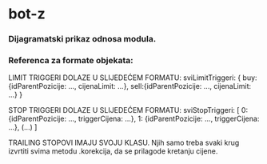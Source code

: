 # bot-z

### Dijagramatski prikaz odnosa modula.





### Referenca za formate objekata:

LIMIT TRIGGERI DOLAZE U SLIJEDEĆEM FORMATU:
sviLimitTriggeri: {
  buy: {idParentPozicije: ...,
        cijenaLimit: ...}, 
  sell:{idParentPozicije: ...,
        cijenaLimit: ...}
}

STOP TRIGGERI DOLAZE U SLIJEDEĆEM FORMATU:
sviStopTriggeri: [
  0: {idParentPozicije: ...,
      triggerCijena: ...},
  1: {idParentPozicije: ...,
      triggerCijena: ...},
  (...)
]

TRAILING STOPOVI IMAJU SVOJU KLASU.
Njih samo treba svaki krug izvrtiti svima metodu .korekcija, da se prilagode kretanju cijene.
